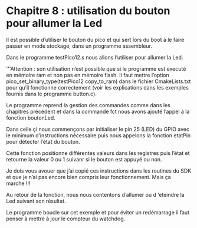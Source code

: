 # Chapitre 8 : utilisation du bouton pour allumer la Led
Il est possible d’utiliser le bouton du pico et qui sert lors du boot à le faire passer en mode stockage, dans un programme assembleur.

Dans le programme testPico12.s nous allons l’utiliser pour allumer la Led. 

'''Attention : son utilisation n’est possible que si le programme est executé en mémoire ram et non pas en mémoire flash. 
Il faut mettre l’option pico_set_binary_type(testPico12 copy_to_ram) dans le fichier CmakeLists.txt pour qu’il fonctionne correctement (voir les explications dans les exemples fournis dans le programme button.c).

Le programme reprend la gestion des commandes comme dans les chapitres précédent et dans la commande fct nous avons ajouté l’appel à la fonction boutonLed. 

Dans celle çi nous commençons par initialiser le pin 25  (LED) du GPIO avec le minimum d’instructions nécessaire puis nous appelons la fonction etatPin pour détecter l’état du bouton.

Cette fonction positionne différentes valeurs dans les registres puis l’état et retourne la valeur 0 ou 1 suivanr si le bouton est appuyé ou non.

Je dois vous avouer que j’ai copié ces instructions dans les routines du SDK et que je n’ai pas encore bien compris leur fonctionnement. Mais ça marche !!!

Au retour de la fonction, nous nous contentons d’allumer ou d ‘eteindre la Led suivant son résultat.

Le programme boucle sur cet exemple et pour éviter un redémarrage il faut  penser à mettre à jour le compteur du watchdog.
